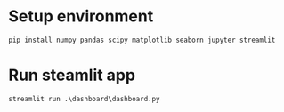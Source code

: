 # Setup environment
```
pip install numpy pandas scipy matplotlib seaborn jupyter streamlit
```

# Run steamlit app
```
streamlit run .\dashboard\dashboard.py
```